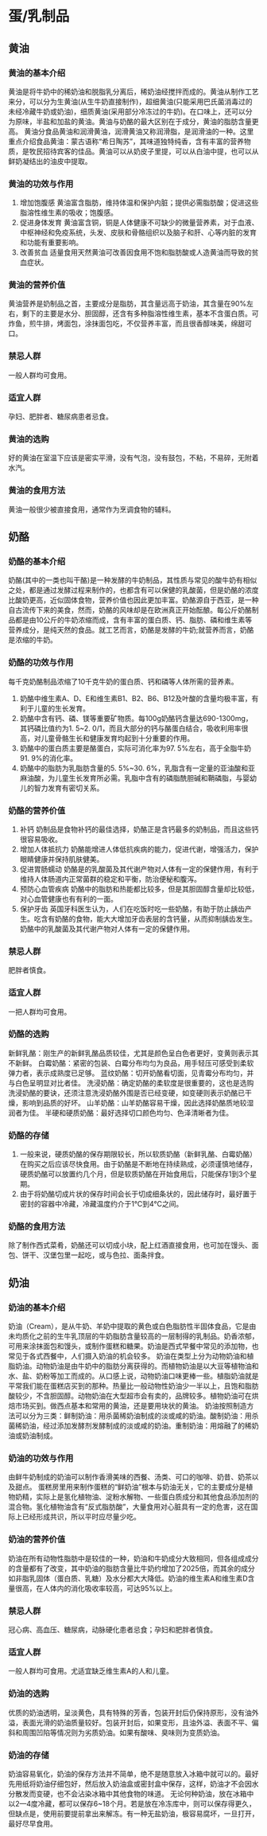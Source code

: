 # 蛋/乳制品

## 黄油
### 黄油的基本介绍
黄油是将牛奶中的稀奶油和脱脂乳分离后，稀奶油经搅拌而成的。黄油从制作工艺来分，可以分为生黄油(从生牛奶直接制作)，超细黄油(只能采用巴氏菌消毒过的未经冷藏牛奶或奶油)，细质黄油(采用部分冷冻过的牛奶)。在口味上，还可以分为原味，半盐和加盐的黄油。黄油与奶酪的最大区别在于成分，黄油的脂肪含量更高。
黄油分食品黄油和润滑黄油，润滑黄油又称润滑脂，是润滑油的一种。这里重点介绍食品黄油：蒙古语称“希日陶苏”，其味道独特纯香，含有丰富的营养物质，是牧民招待宾客的佳品。黄油可以从奶皮子里提，可以从白油中提，也可以从鲜奶凝结出的油皮中提取。

### 黄油的功效与作用
1. 增加饱腹感
黄油富含脂肪，维持体温和保护内脏；提供必需脂肪酸；促进这些脂溶性维生素的吸收；饱腹感。
2. 促进身体发育
黄油富含铜，铜是人体健康不可缺少的微量营养素，对于血液、中枢神经和免疫系统，头发、皮肤和骨骼组织以及脑子和肝、心等内脏的发育和功能有重要影响。
3. 改善贫血
适量食用天然黄油可改善因食用不饱和脂肪酸或人造黄油而导致的贫血症状。

### 黄油的营养价值
黄油营养是奶制品之首，主要成分是脂肪，其含量远高于奶油，其含量在90%左右，剩下的主要是水分、胆固醇，还含有多种脂溶性维生素，基本不含蛋白质。可炸鱼，煎牛排，烤面包，涂抹面包吃，不仅营养丰富，而且很香醇味美，绵甜可口。

### 禁忌人群
一般人群均可食用。

### 适宜人群
孕妇、肥胖者、糖尿病患者忌食。

### 黄油的选购
好的黄油在室温下应该是密实平滑，没有气泡，没有鼓包，不粘，不易碎，无附着水汽。

### 黄油的食用方法
黄油一般很少被直接食用，通常作为烹调食物的辅料。


## 奶酪
### 奶酪的基本介绍
奶酪(其中的一类也叫干酪)是一种发酵的牛奶制品，其性质与常见的酸牛奶有相似之处，都是通过发酵过程来制作的，也都含有可以保健的乳酸菌，但是奶酪的浓度比酸奶更高，近似固体食物，营养价值也因此更加丰富。奶酪源自于西亚，是一种自古流传下来的美食，然而，奶酪的风味却是在欧洲真正开始酝酿。每公斤奶酪制品都是由10公斤的牛奶浓缩而成，含有丰富的蛋白质、钙、脂肪、磷和维生素等营养成分，是纯天然的食品。就工艺而言，奶酪是发酵的牛奶;就营养而言，奶酪是浓缩的牛奶。

### 奶酪的功效与作用
每千克奶酪制品浓缩了10千克牛奶的蛋白质、钙和磷等人体所需的营养素。
1. 奶酪中维生素A、D、E和维生素B1、B2、B6、B12及叶酸的含量均极丰富，有利于儿童的生长发育。
2. 奶酪中含有钙、磷、镁等重要矿物质。每100g奶酪钙含量达690-1300mg，其钙磷比值约为1. 5~2. 0/1，而且大部分的钙与酪蛋白结合，吸收利用率很高，对儿童骨骼生长和健康发育均起到十分重要的作用。
3. 奶酪中的蛋白质主要是酪蛋白，实际可消化率为97. 5%左右，高于全脂牛奶91. 9%的消化率。
4. 奶酪中的脂肪为乳脂肪含量的5. 5%~30. 6%，乳脂含有一定量的亚油酸和亚麻油酸，为儿童生长发育所必需。乳脂中含有的磷脂酰胆碱和鞘磷脂，与婴幼儿的智力发育有密切关系。

### 奶酪的营养价值
1. 补钙
奶制品是食物补钙的最佳选择，奶酪正是含钙最多的奶制品，而且这些钙很容易吸收。
2. 增加人体抵抗力
奶酪能增进人体低抗疾病的能力，促进代谢，增强活力，保护眼睛健康并保持肌肤健美。
3. 促进胃肠蠕动
奶酪是的乳酸菌及其代谢产物对人体有一定的保健作用，有利于维持人体肠道内正常菌群的稳定和平衡，防治便秘和腹泻。
4. 预防心血管疾病
奶酪中的脂肪和热能都比较多，但是其胆固醇含量却比较低，对心血管健康也有有利的一面。
5. 保护牙齿
英国牙科医生认为，人们在吃饭时吃一些奶酪，有助于防止龋齿产生。吃含有奶酪的食物，能大大增加牙齿表层的含钙量，从而抑制龋齿发生。奶酪中的乳酸菌及其代谢产物对人体有一定的保健作用。

### 禁忌人群
肥胖者慎食。

### 适宜人群
一把人群均可食用。

### 奶酪的选购
新鲜乳酪：刚生产的新鲜乳酪品质较佳，尤其是颜色呈白色者更好，变黄则表示其不新鲜。
白霉奶酪：紧密的包装、白霉分布均匀为良品，用手轻压可感受到柔软弹力者，表示成熟度已足够。
蓝纹奶酪：切开奶酪看切面，见青霉分布均匀，并与白色呈明显对比者佳。
洗浸奶酪：确定奶酪的柔软度是很重要的，这也是选购洗浸奶酪的要诀，还须注意洗浸奶酪外围是否已经变硬，如变硬则表示奶酪已干燥，影响到品质的好坏。
山羊奶酪：山羊奶酪容易干燥，因此选择奶酪质地较湿润者为佳。
半硬和硬质奶酪：最好选择切口颜色均匀、色泽清晰者为佳。

### 奶酪的存储
1. 一般来说，硬质奶酪的保存期限较长，所以软质奶酪（新鲜乳酪、白霉奶酪）在购买之后应该尽快食用。由于奶酪是不断地在持续熟成，必须谨慎地储存，硬质奶酪可以放置约几个月，但是软质奶酪在开始食用后，只能保存1到3个星期。
2. 由于将奶酪切成片状的保存时间会长于切成细条状的，因此储存时，最好置于密封的容器中冷藏，冷藏温度约介于1℃到4℃之间。

### 奶酪的食用方法
除了制作西式菜肴，奶酪还可以切成小块，配上红酒直接食用，也可加在馒头、面包、饼干、汉堡包里一起吃，或与色拉、面条拌食。


## 奶油
### 奶油的基本介绍
奶油（Cream），是从牛奶、羊奶中提取的黄色或白色脂肪性半固体食品，它是由未均质化之前的生牛乳顶层的牛奶脂肪含量较高的一层制得的乳制品。奶香浓郁，可用来涂抹面包和馒头，或制作蛋糕和糖果。奶油是西式早餐中常见的添加物，也常见于各式西餐中，人们摄入奶油的机会较多。
奶油在类型上分为动物奶油和植脂奶油。动物奶油是由牛奶中的脂肪分离获得的。而植物奶油是以大豆等植物油和水、盐、奶粉等加工而成的。从口感上说，动物奶油口味更棒一些。植脂奶油就是平常我们能在蛋糕店买到的那种。热量比一般动物性奶油少一半以上，且饱和脂肪酸较少，不含胆固醇。动物奶油在大型超市会有卖的，品牌较多。植物奶油可在烘焙市场买到。做西点基本和常用的黄油，还是要用块状的黄油。
奶油按照制造方法可以分为三类：鲜制奶油：用杀菌稀奶油制成的淡或咸的奶油。酸制奶油：用杀菌稀奶油，经过添加发酵剂发酵制成的淡或咸的奶油。重制奶油：用熔融了的稀奶油或奶油制成。

### 奶油的功效与作用
由鲜牛奶制成的奶油可以制作香滑美味的西餐、汤类、可口的咖啡、奶昔、奶茶以及甜点。
蛋糕房里用来制作蛋糕的“鲜奶油”根本与奶油无关，它的主要成分是植物奶精，实际上是氢化植物油、淀粉水解物、一些蛋白质成分和其他食品添加剂的混合物。氢化植物油含有“反式脂肪酸”，大量食用对心脏具有一定的危害，这在国际上已经形成共识，所以平时应尽量少吃。

### 奶油的营养价值
奶油在所有动物性脂肪中是较佳的一种，奶油和牛奶成分大致相同，但各组成成分的含量都有了改变，其中奶油的脂肪含量比牛奶约增加了2025倍，而其余的成分如非脂乳固体（蛋白质、乳糖）及水分都大大降低。奶油的维生素A和维生素D含量很高，在人体内的消化吸收率较高，可达95%以上。

### 禁忌人群
冠心病、高血压、糖尿病，动脉硬化患者忌食；孕妇和肥胖者慎食。

### 适宜人群
一般人群均可食用。尤适宜缺乏维生素A的人和儿童。

### 奶油的选购
优质的奶油透明，呈淡黄色，具有特殊的芳香，包装开封后仍保持原形，没有油外溢，表面光滑的奶油质量较好。包装开封后，如果变形，且油外溢、表面不平、偏斜和周围凹陷等情况则为劣质奶油。如果有酸味、臭味则为变质奶油。

### 奶油的存储
奶油容易氧化，奶油的保存方法并不简单，绝不是随意放入冰箱中就可以的。最好先用纸将奶油仔细包好，然后放入奶油盒或密封盒中保存，这样，奶油才不会因水分散发而变硬，也不会沾染冰箱中其他食物的味道。
无论何种奶油，放在冰箱中以2—4度冷藏，都可以保存6~18个月。若是放在冷冻库中，则可以保存得更久，但缺点是，使用前要提前拿出来解冻。有一种无盐奶油，极容易腐坏，一旦打开，最好尽早食用。


